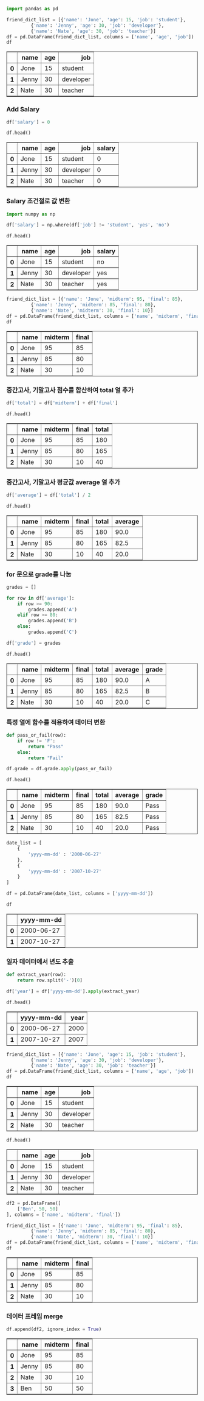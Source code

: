 ```python
import pandas as pd
```


```python
friend_dict_list = [{'name': 'Jone', 'age': 15, 'job': 'student'},
         {'name': 'Jenny', 'age': 30, 'job': 'developer'},
         {'name': 'Nate', 'age': 30, 'job': 'teacher'}]
df = pd.DataFrame(friend_dict_list, columns = ['name', 'age', 'job'])
df
```




<div>
<style scoped>
    .dataframe tbody tr th:only-of-type {
        vertical-align: middle;
    }



    .dataframe tbody tr th {
        vertical-align: top;
    }
    
    .dataframe thead th {
        text-align: right;
    }
</style>

<table border="1" class="dataframe">
  <thead>
    <tr style="text-align: right;">
      <th></th>
      <th>name</th>
      <th>age</th>
      <th>job</th>
    </tr>
  </thead>
  <tbody>
    <tr>
      <th>0</th>
      <td>Jone</td>
      <td>15</td>
      <td>student</td>
    </tr>
    <tr>
      <th>1</th>
      <td>Jenny</td>
      <td>30</td>
      <td>developer</td>
    </tr>
    <tr>
      <th>2</th>
      <td>Nate</td>
      <td>30</td>
      <td>teacher</td>
    </tr>
  </tbody>
</table>
</div>

### Add Salary 


```python
df['salary'] = 0
```


```python
df.head()
```




<div>
<style scoped>
    .dataframe tbody tr th:only-of-type {
        vertical-align: middle;
    }

    .dataframe tbody tr th {
        vertical-align: top;
    }
    
    .dataframe thead th {
        text-align: right;
    }
</style>
<table border="1" class="dataframe">
  <thead>
    <tr style="text-align: right;">
      <th></th>
      <th>name</th>
      <th>age</th>
      <th>job</th>
      <th>salary</th>
    </tr>
  </thead>
  <tbody>
    <tr>
      <th>0</th>
      <td>Jone</td>
      <td>15</td>
      <td>student</td>
      <td>0</td>
    </tr>
    <tr>
      <th>1</th>
      <td>Jenny</td>
      <td>30</td>
      <td>developer</td>
      <td>0</td>
    </tr>
    <tr>
      <th>2</th>
      <td>Nate</td>
      <td>30</td>
      <td>teacher</td>
      <td>0</td>
    </tr>
  </tbody>
</table>
</div>

### Salary 조건절로 값 변환


```python
import numpy as np
```


```python
df['salary'] = np.where(df['job'] != 'student', 'yes', 'no')
```


```python
df.head()
```




<div>
<style scoped>
    .dataframe tbody tr th:only-of-type {
        vertical-align: middle;
    }

    .dataframe tbody tr th {
        vertical-align: top;
    }
    
    .dataframe thead th {
        text-align: right;
    }
</style>
<table border="1" class="dataframe">
  <thead>
    <tr style="text-align: right;">
      <th></th>
      <th>name</th>
      <th>age</th>
      <th>job</th>
      <th>salary</th>
    </tr>
  </thead>
  <tbody>
    <tr>
      <th>0</th>
      <td>Jone</td>
      <td>15</td>
      <td>student</td>
      <td>no</td>
    </tr>
    <tr>
      <th>1</th>
      <td>Jenny</td>
      <td>30</td>
      <td>developer</td>
      <td>yes</td>
    </tr>
    <tr>
      <th>2</th>
      <td>Nate</td>
      <td>30</td>
      <td>teacher</td>
      <td>yes</td>
    </tr>
  </tbody>
</table>
</div>




```python
friend_dict_list = [{'name': 'Jone', 'midterm': 95, 'final': 85},
         {'name': 'Jenny', 'midterm': 85, 'final': 80},
         {'name': 'Nate', 'midterm': 30, 'final': 10}]
df = pd.DataFrame(friend_dict_list, columns = ['name', 'midterm', 'final'])
df
```




<div>
<style scoped>
    .dataframe tbody tr th:only-of-type {
        vertical-align: middle;
    }

    .dataframe tbody tr th {
        vertical-align: top;
    }
    
    .dataframe thead th {
        text-align: right;
    }
</style>
<table border="1" class="dataframe">
  <thead>
    <tr style="text-align: right;">
      <th></th>
      <th>name</th>
      <th>midterm</th>
      <th>final</th>
    </tr>
  </thead>
  <tbody>
    <tr>
      <th>0</th>
      <td>Jone</td>
      <td>95</td>
      <td>85</td>
    </tr>
    <tr>
      <th>1</th>
      <td>Jenny</td>
      <td>85</td>
      <td>80</td>
    </tr>
    <tr>
      <th>2</th>
      <td>Nate</td>
      <td>30</td>
      <td>10</td>
    </tr>
  </tbody>
</table>
</div>

### 중간고사, 기말고사 점수를 합산하여 total 열 추가


```python
df['total'] = df['midterm'] + df['final']
```


```python
df.head()
```




<div>
<style scoped>
    .dataframe tbody tr th:only-of-type {
        vertical-align: middle;
    }

    .dataframe tbody tr th {
        vertical-align: top;
    }
    
    .dataframe thead th {
        text-align: right;
    }
</style>
<table border="1" class="dataframe">
  <thead>
    <tr style="text-align: right;">
      <th></th>
      <th>name</th>
      <th>midterm</th>
      <th>final</th>
      <th>total</th>
    </tr>
  </thead>
  <tbody>
    <tr>
      <th>0</th>
      <td>Jone</td>
      <td>95</td>
      <td>85</td>
      <td>180</td>
    </tr>
    <tr>
      <th>1</th>
      <td>Jenny</td>
      <td>85</td>
      <td>80</td>
      <td>165</td>
    </tr>
    <tr>
      <th>2</th>
      <td>Nate</td>
      <td>30</td>
      <td>10</td>
      <td>40</td>
    </tr>
  </tbody>
</table>
</div>

### 중간고사, 기말고사 평균값 average 열 추가




```python
df['average'] = df['total'] / 2
```


```python
df.head()
```




<div>
<style scoped>
    .dataframe tbody tr th:only-of-type {
        vertical-align: middle;
    }

    .dataframe tbody tr th {
        vertical-align: top;
    }
    
    .dataframe thead th {
        text-align: right;
    }
</style>
<table border="1" class="dataframe">
  <thead>
    <tr style="text-align: right;">
      <th></th>
      <th>name</th>
      <th>midterm</th>
      <th>final</th>
      <th>total</th>
      <th>average</th>
    </tr>
  </thead>
  <tbody>
    <tr>
      <th>0</th>
      <td>Jone</td>
      <td>95</td>
      <td>85</td>
      <td>180</td>
      <td>90.0</td>
    </tr>
    <tr>
      <th>1</th>
      <td>Jenny</td>
      <td>85</td>
      <td>80</td>
      <td>165</td>
      <td>82.5</td>
    </tr>
    <tr>
      <th>2</th>
      <td>Nate</td>
      <td>30</td>
      <td>10</td>
      <td>40</td>
      <td>20.0</td>
    </tr>
  </tbody>
</table>
</div>

### for 문으로 grade를 나눔


```python
grades = [] 

for row in df['average']:
    if row >= 90:
        grades.append('A')
    elif row >= 80:
        grades.append('B')
    else:
        grades.append('C')

df['grade'] = grades
```


```python
df.head()
```




<div>
<style scoped>
    .dataframe tbody tr th:only-of-type {
        vertical-align: middle;
    }

    .dataframe tbody tr th {
        vertical-align: top;
    }
    
    .dataframe thead th {
        text-align: right;
    }
</style>
<table border="1" class="dataframe">
  <thead>
    <tr style="text-align: right;">
      <th></th>
      <th>name</th>
      <th>midterm</th>
      <th>final</th>
      <th>total</th>
      <th>average</th>
      <th>grade</th>
    </tr>
  </thead>
  <tbody>
    <tr>
      <th>0</th>
      <td>Jone</td>
      <td>95</td>
      <td>85</td>
      <td>180</td>
      <td>90.0</td>
      <td>A</td>
    </tr>
    <tr>
      <th>1</th>
      <td>Jenny</td>
      <td>85</td>
      <td>80</td>
      <td>165</td>
      <td>82.5</td>
      <td>B</td>
    </tr>
    <tr>
      <th>2</th>
      <td>Nate</td>
      <td>30</td>
      <td>10</td>
      <td>40</td>
      <td>20.0</td>
      <td>C</td>
    </tr>
  </tbody>
</table>
</div>

### 특정 열에 함수를 적용하여 데이터 변환


```python
def pass_or_fail(row):
    if row != 'F':
        return "Pass"
    else:
        return "Fail"
```


```python
df.grade = df.grade.apply(pass_or_fail)
```


```python
df.head()
```




<div>
<style scoped>
    .dataframe tbody tr th:only-of-type {
        vertical-align: middle;
    }

    .dataframe tbody tr th {
        vertical-align: top;
    }
    
    .dataframe thead th {
        text-align: right;
    }
</style>
<table border="1" class="dataframe">
  <thead>
    <tr style="text-align: right;">
      <th></th>
      <th>name</th>
      <th>midterm</th>
      <th>final</th>
      <th>total</th>
      <th>average</th>
      <th>grade</th>
    </tr>
  </thead>
  <tbody>
    <tr>
      <th>0</th>
      <td>Jone</td>
      <td>95</td>
      <td>85</td>
      <td>180</td>
      <td>90.0</td>
      <td>Pass</td>
    </tr>
    <tr>
      <th>1</th>
      <td>Jenny</td>
      <td>85</td>
      <td>80</td>
      <td>165</td>
      <td>82.5</td>
      <td>Pass</td>
    </tr>
    <tr>
      <th>2</th>
      <td>Nate</td>
      <td>30</td>
      <td>10</td>
      <td>40</td>
      <td>20.0</td>
      <td>Pass</td>
    </tr>
  </tbody>
</table>
</div>




```python
date_list = [
    {
        'yyyy-mm-dd' : '2000-06-27'
    },
    {
        'yyyy-mm-dd' : '2007-10-27'
    }
]

df = pd.DataFrame(date_list, columns = ['yyyy-mm-dd'])
```


```python
df
```




<div>
<style scoped>
    .dataframe tbody tr th:only-of-type {
        vertical-align: middle;
    }

    .dataframe tbody tr th {
        vertical-align: top;
    }
    
    .dataframe thead th {
        text-align: right;
    }
</style>
<table border="1" class="dataframe">
  <thead>
    <tr style="text-align: right;">
      <th></th>
      <th>yyyy-mm-dd</th>
    </tr>
  </thead>
  <tbody>
    <tr>
      <th>0</th>
      <td>2000-06-27</td>
    </tr>
    <tr>
      <th>1</th>
      <td>2007-10-27</td>
    </tr>
  </tbody>
</table>
</div>

### 일자 데이터에서 년도 추출


```python
def extract_year(row):
    return row.split('-')[0]
```


```python
df['year'] = df['yyyy-mm-dd'].apply(extract_year)
```


```python
df.head()
```




<div>
<style scoped>
    .dataframe tbody tr th:only-of-type {
        vertical-align: middle;
    }

    .dataframe tbody tr th {
        vertical-align: top;
    }
    
    .dataframe thead th {
        text-align: right;
    }
</style>
<table border="1" class="dataframe">
  <thead>
    <tr style="text-align: right;">
      <th></th>
      <th>yyyy-mm-dd</th>
      <th>year</th>
    </tr>
  </thead>
  <tbody>
    <tr>
      <th>0</th>
      <td>2000-06-27</td>
      <td>2000</td>
    </tr>
    <tr>
      <th>1</th>
      <td>2007-10-27</td>
      <td>2007</td>
    </tr>
  </tbody>
</table>
</div>




```python
friend_dict_list = [{'name': 'Jone', 'age': 15, 'job': 'student'},
         {'name': 'Jenny', 'age': 30, 'job': 'developer'},
         {'name': 'Nate', 'age': 30, 'job': 'teacher'}]
df = pd.DataFrame(friend_dict_list, columns = ['name', 'age', 'job'])
df
```




<div>
<style scoped>
    .dataframe tbody tr th:only-of-type {
        vertical-align: middle;
    }

    .dataframe tbody tr th {
        vertical-align: top;
    }
    
    .dataframe thead th {
        text-align: right;
    }
</style>
<table border="1" class="dataframe">
  <thead>
    <tr style="text-align: right;">
      <th></th>
      <th>name</th>
      <th>age</th>
      <th>job</th>
    </tr>
  </thead>
  <tbody>
    <tr>
      <th>0</th>
      <td>Jone</td>
      <td>15</td>
      <td>student</td>
    </tr>
    <tr>
      <th>1</th>
      <td>Jenny</td>
      <td>30</td>
      <td>developer</td>
    </tr>
    <tr>
      <th>2</th>
      <td>Nate</td>
      <td>30</td>
      <td>teacher</td>
    </tr>
  </tbody>
</table>
</div>




```python
df.head()
```




<div>
<style scoped>
    .dataframe tbody tr th:only-of-type {
        vertical-align: middle;
    }

    .dataframe tbody tr th {
        vertical-align: top;
    }
    
    .dataframe thead th {
        text-align: right;
    }
</style>
<table border="1" class="dataframe">
  <thead>
    <tr style="text-align: right;">
      <th></th>
      <th>name</th>
      <th>age</th>
      <th>job</th>
    </tr>
  </thead>
  <tbody>
    <tr>
      <th>0</th>
      <td>Jone</td>
      <td>15</td>
      <td>student</td>
    </tr>
    <tr>
      <th>1</th>
      <td>Jenny</td>
      <td>30</td>
      <td>developer</td>
    </tr>
    <tr>
      <th>2</th>
      <td>Nate</td>
      <td>30</td>
      <td>teacher</td>
    </tr>
  </tbody>
</table>
</div>




```python
df2 = pd.DataFrame([
    ['Ben', 50, 50]
], columns = ['name', 'midterm', 'final'])
```


```python
friend_dict_list = [{'name': 'Jone', 'midterm': 95, 'final': 85},
         {'name': 'Jenny', 'midterm': 85, 'final': 80},
         {'name': 'Nate', 'midterm': 30, 'final': 10}]
df = pd.DataFrame(friend_dict_list, columns = ['name', 'midterm', 'final'])
df
```




<div>
<style scoped>
    .dataframe tbody tr th:only-of-type {
        vertical-align: middle;
    }

    .dataframe tbody tr th {
        vertical-align: top;
    }
    
    .dataframe thead th {
        text-align: right;
    }
</style>
<table border="1" class="dataframe">
  <thead>
    <tr style="text-align: right;">
      <th></th>
      <th>name</th>
      <th>midterm</th>
      <th>final</th>
    </tr>
  </thead>
  <tbody>
    <tr>
      <th>0</th>
      <td>Jone</td>
      <td>95</td>
      <td>85</td>
    </tr>
    <tr>
      <th>1</th>
      <td>Jenny</td>
      <td>85</td>
      <td>80</td>
    </tr>
    <tr>
      <th>2</th>
      <td>Nate</td>
      <td>30</td>
      <td>10</td>
    </tr>
  </tbody>
</table>
</div>

### 데이터 프레임 merge 


```python
df.append(df2, ignore_index = True)
```




<div>
<style scoped>
    .dataframe tbody tr th:only-of-type {
        vertical-align: middle;
    }

    .dataframe tbody tr th {
        vertical-align: top;
    }
    
    .dataframe thead th {
        text-align: right;
    }
</style>

<table border="1" class="dataframe">
  <thead>
    <tr style="text-align: right;">
      <th></th>
      <th>name</th>
      <th>midterm</th>
      <th>final</th>
    </tr>
  </thead>
  <tbody>
    <tr>
      <th>0</th>
      <td>Jone</td>
      <td>95</td>
      <td>85</td>
    </tr>
    <tr>
      <th>1</th>
      <td>Jenny</td>
      <td>85</td>
      <td>80</td>
    </tr>
    <tr>
      <th>2</th>
      <td>Nate</td>
      <td>30</td>
      <td>10</td>
    </tr>
    <tr>
      <th>3</th>
      <td>Ben</td>
      <td>50</td>
      <td>50</td>
    </tr>
  </tbody>
</table>
</div>




```python

```
